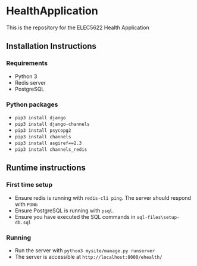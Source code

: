 # HealthApplication

This is the repository for the ELEC5622 Health Application


## Installation Instructions

### Requirements

* Python 3
* Redis server
* PostgreSQL

### Python packages

* `pip3 install django`
* `pip3 install django-channels`
* `pip3 install psycopg2`
* `pip3 install channels`
* `pip3 install asgiref==2.3`
* `pip3 install channels_redis`

## Runtime instructions

### First time setup
* Ensure redis is running with `redis-cli ping`. The server should respond with `PONG`
* Ensure PostgreSQL is running with `psql`.
* Ensure you have executed the SQL commands in `sql-files\setup-db.sql`

### Running
* Run the server with `python3 mysite/manage.py runserver`
* The server is accessible at `http://localhost:8000/ehealth/`